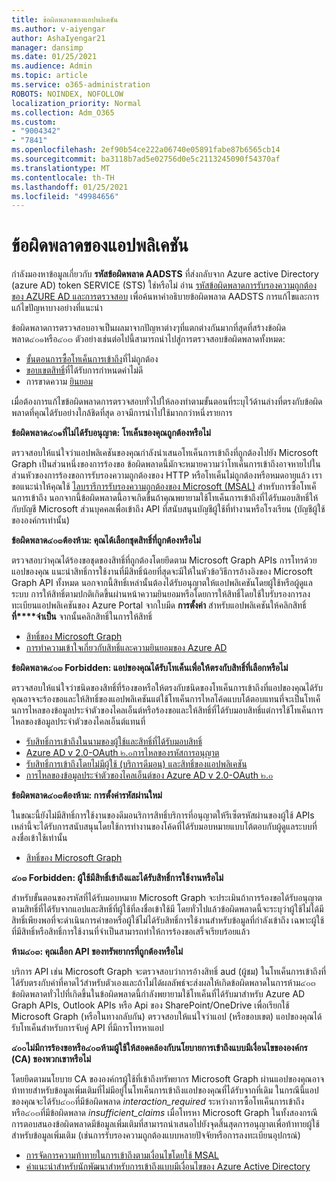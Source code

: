 ```yaml
---
title: ข้อผิดพลาดของแอปพลิเคชัน
ms.author: v-aiyengar
author: AshaIyengar21
manager: dansimp
ms.date: 01/25/2021
ms.audience: Admin
ms.topic: article
ms.service: o365-administration
ROBOTS: NOINDEX, NOFOLLOW
localization_priority: Normal
ms.collection: Adm_O365
ms.custom:
- "9004342"
- "7841"
ms.openlocfilehash: 2ef90b54ce222a06740e05891fabe87b6565cb14
ms.sourcegitcommit: ba3118b7ad5e02756d0e5c2113245090f54370af
ms.translationtype: MT
ms.contentlocale: th-TH
ms.lasthandoff: 01/25/2021
ms.locfileid: "49984656"
---
```

# <a name="application-errors"></a>ข้อผิดพลาดของแอปพลิเคชัน

กำลังมองหาข้อมูลเกี่ยวกับ **รหัสข้อผิดพลาด AADSTS** ที่ส่งกลับจาก Azure active Directory (azure AD) token SERVICE (STS) ใช่หรือไม่ อ่าน [รหัสข้อผิดพลาดการรับรองความถูกต้องของ AZURE AD และการตรวจสอบ](https://docs.microsoft.com/azure/active-directory/develop/reference-aadsts-error-codes) เพื่อค้นหาคำอธิบายข้อผิดพลาด AADSTS การแก้ไขและการแก้ไขปัญหาบางอย่างที่แนะนำ

ข้อผิดพลาดการตรวจสอบอาจเป็นผลมาจากปัญหาต่างๆที่แตกต่างกันมากที่สุดที่สร้างข้อผิดพลาด๔๐๑หรือ๔๐๓ ตัวอย่างเช่นต่อไปนี้สามารถนำไปสู่การตรวจสอบข้อผิดพลาดทั้งหมด:

- [ขั้นตอนการซื้อโทเค็นการเข้าถึง](https://docs.microsoft.com/azure/active-directory/develop/reference-aadsts-error-codes)ที่ไม่ถูกต้อง 
- [ขอบเขตสิทธิ์](https://docs.microsoft.com/azure/active-directory/develop/active-directory-v2-scopes)ที่ได้รับการกำหนดค่าไม่ดี 
- การขาดความ [ยินยอม](https://docs.microsoft.com/azure/active-directory/develop/active-directory-devhowto-multi-tenant-overview#understanding-user-and-admin-consent)

เมื่อต้องการแก้ไขข้อผิดพลาดการตรวจสอบทั่วไปให้ลองทำตามขั้นตอนที่ระบุไว้ด้านล่างที่ตรงกับข้อผิดพลาดที่คุณได้รับอย่างใกล้ชิดที่สุด อาจมีการนำไปใช้มากกว่าหนึ่งรายการ

**ข้อผิดพลาด๔๐๑ที่ไม่ได้รับอนุญาต: โทเค็นของคุณถูกต้องหรือไม่**

ตรวจสอบให้แน่ใจว่าแอปพลิเคชันของคุณกำลังนำเสนอโทเค็นการเข้าถึงที่ถูกต้องไปยัง Microsoft Graph เป็นส่วนหนึ่งของการร้องขอ ข้อผิดพลาดนี้มักจะหมายความว่าโทเค็นการเข้าถึงอาจหายไปในส่วนหัวของการร้องขอการรับรองความถูกต้องของ HTTP หรือโทเค็นไม่ถูกต้องหรือหมดอายุแล้ว เราขอแนะนำให้คุณใช้ [ไลบรารีการรับรองความถูกต้องของ Microsoft (MSAL)](https://docs.microsoft.com/azure/active-directory/develop/msal-overview) สำหรับการซื้อโทเค็นการเข้าถึง นอกจากนี้ข้อผิดพลาดนี้อาจเกิดขึ้นถ้าคุณพยายามใช้โทเค็นการเข้าถึงที่ได้รับมอบสิทธิ์ให้กับบัญชี Microsoft ส่วนบุคคลเพื่อเข้าถึง API ที่สนับสนุนบัญชีผู้ใช้ที่ทำงานหรือโรงเรียน (บัญชีผู้ใช้ขององค์กรเท่านั้น)

**ข้อผิดพลาด๔๐๓ต้องห้าม: คุณได้เลือกชุดสิทธิ์ที่ถูกต้องหรือไม่**

ตรวจสอบว่าคุณได้ร้องขอชุดของสิทธิ์ที่ถูกต้องโดยยึดตาม Microsoft Graph APIs การโทรด้วยแอปของคุณ แนะนำสิทธิ์การใช้งานที่มีสิทธิ์น้อยที่สุดจะมีให้ในหัวข้อวิธีการอ้างอิงของ Microsoft Graph API ทั้งหมด นอกจากนี้สิทธิ์เหล่านั้นต้องได้รับอนุญาตให้แอปพลิเคชันโดยผู้ใช้หรือผู้ดูแลระบบ การให้สิทธิ์ตามปกติเกิดขึ้นผ่านหน้าความยินยอมหรือโดยการให้สิทธิ์โดยใช้ใบรับรองการลงทะเบียนแอปพลิเคชันของ Azure Portal จากใบมีด **การตั้งค่า** สำหรับแอปพลิเคชันให้คลิกสิทธิ์ **ที่****จำเป็น** จากนั้นคลิกสิทธิ์ในการให้สิทธิ์

- [สิทธิ์ของ Microsoft Graph](https://docs.microsoft.com/graph/permissions-reference) 
- [การทำความเข้าใจเกี่ยวกับสิทธิ์และความยินยอมของ Azure AD](https://docs.microsoft.com/azure/active-directory/develop/v2-permissions-and-consent) 

**ข้อผิดพลาด๔๐๓ Forbidden: แอปของคุณได้รับโทเค็นเพื่อให้ตรงกับสิทธิ์ที่เลือกหรือไม่**

ตรวจสอบให้แน่ใจว่าชนิดของสิทธิ์ที่ร้องขอหรือให้ตรงกับชนิดของโทเค็นการเข้าถึงที่แอปของคุณได้รับ คุณอาจจะร้องขอและให้สิทธิ์ของแอปพลิเคชันแต่ใช้โทเค็นการไหลโค้ดแบบโต้ตอบแทนที่จะเป็นโทเค็นการไหลของข้อมูลประจำตัวของไคลเอ็นต์หรือร้องขอและให้สิทธิ์ที่ได้รับมอบสิทธิ์แต่การใช้โทเค็นการไหลของข้อมูลประจำตัวของไคลเอ็นต์แทนที่

- [รับสิทธิ์การเข้าถึงในนามของผู้ใช้และสิทธิ์ที่ได้รับมอบสิทธิ์](https://docs.microsoft.com/graph/auth_v2_user) 
- [Azure AD v 2.0-OAuth ๒.๐การไหลของรหัสการอนุญาต](https://docs.microsoft.com/azure/active-directory/develop/v2-oauth2-auth-code-flow) 
- [รับสิทธิ์การเข้าถึงโดยไม่มีผู้ใช้ (บริการดีมอน) และสิทธิ์ของแอปพลิเคชัน](https://docs.microsoft.com/graph/auth_v2_service) 
- [การไหลของข้อมูลประจำตัวของไคลเอ็นต์ของ Azure AD v 2.0-OAuth ๒.๐](https://docs.microsoft.com/azure/active-directory/develop/v2-oauth2-client-creds-grant-flow) 

**ข้อผิดพลาด๔๐๓ต้องห้าม: การตั้งค่ารหัสผ่านใหม่**

ในขณะนี้ยังไม่มีสิทธิ์การใช้งานของดีมอนริการสิทธิ์บริการที่อนุญาตให้รีเซ็ตรหัสผ่านของผู้ใช้ APIs เหล่านี้จะได้รับการสนับสนุนโดยใช้การทำงานของโค้ดที่ได้รับมอบหมายแบบโต้ตอบกับผู้ดูแลระบบที่ลงชื่อเข้าใช้เท่านั้น

- [สิทธิ์ของ Microsoft Graph](https://docs.microsoft.com/graph/permissions-reference)

**๔๐๓ Forbidden: ผู้ใช้มีสิทธิ์เข้าถึงและได้รับสิทธิ์การใช้งานหรือไม่**

สำหรับขั้นตอนของรหัสที่ได้รับมอบหมาย Microsoft Graph จะประเมินถ้าการร้องขอได้รับอนุญาตตามสิทธิ์ที่ได้รับจากแอปและสิทธิ์ที่ผู้ใช้ที่ลงชื่อเข้าใช้มี โดยทั่วไปแล้วข้อผิดพลาดนี้จะระบุว่าผู้ใช้ไม่ได้มีสิทธิ์เพียงพอที่จะดำเนินการคำขอหรือผู้ใช้ไม่ได้รับสิทธิ์การใช้งานสำหรับข้อมูลที่กำลังเข้าถึง เฉพาะผู้ใช้ที่มีสิทธิ์หรือสิทธิ์การใช้งานที่จำเป็นสามารถทำให้การร้องขอเสร็จเรียบร้อยแล้ว

**ห้าม๔๐๓: คุณเลือก API ของทรัพยากรที่ถูกต้องหรือไม่**

บริการ API เช่น Microsoft Graph จะตรวจสอบว่าการอ้างสิทธิ์ aud (ผู้ชม) ในโทเค็นการเข้าถึงที่ได้รับตรงกับค่าที่คาดไว้สำหรับตัวเองและถ้าไม่ได้ผลลัพธ์จะส่งผลให้เกิดข้อผิดพลาดในการห้าม๔๐๓ ข้อผิดพลาดทั่วไปที่เกิดขึ้นในข้อผิดพลาดนี้กำลังพยายามใช้โทเค็นที่ได้รับมาสำหรับ Azure AD Graph APIs, Outlook APIs หรือ Api ของ SharePoint/OneDrive เพื่อเรียกใช้ Microsoft Graph (หรือในทางกลับกัน) ตรวจสอบให้แน่ใจว่าแอป (หรือขอบเขต) แอปของคุณได้รับโทเค็นสำหรับการจับคู่ API ที่มีการโทรหาแอป

**๔๐๐ไม่มีการร้องขอหรือ๔๐๓ห้ามผู้ใช้ให้สอดคล้องกับนโยบายการเข้าถึงแบบมีเงื่อนไขขององค์กร (CA) ของพวกเขาหรือไม่**

โดยยึดตามนโยบาย CA ขององค์กรผู้ใช้ที่เข้าถึงทรัพยากร Microsoft Graph ผ่านแอปของคุณอาจท้าทายสำหรับข้อมูลเพิ่มเติมที่ไม่มีอยู่ในโทเค็นการเข้าถึงแอปของคุณที่ได้รับจากที่เดิม ในกรณีนี้แอปของคุณจะได้รับ๔๐๐ที่มีข้อผิดพลาด *interaction_required* ระหว่างการซื้อโทเค็นการเข้าถึงหรือ๔๐๓ที่มีข้อผิดพลาด *insufficient_claims* เมื่อโทรหา Microsoft Graph ในทั้งสองกรณีการตอบสนองข้อผิดพลาดมีข้อมูลเพิ่มเติมที่สามารถนำเสนอไปยังจุดสิ้นสุดการอนุญาตเพื่อท้าทายผู้ใช้สำหรับข้อมูลเพิ่มเติม (เช่นการรับรองความถูกต้องแบบหลายปัจจัยหรือการลงทะเบียนอุปกรณ์)

- [การจัดการความท้าทายในการเข้าถึงตามเงื่อนไขโดยใช้ MSAL ](https://docs.microsoft.com/azure/active-directory/develop/msal-handling-exceptions#conditional-access-and-claims-challenges)
- [คำแนะนำสำหรับนักพัฒนาสำหรับการเข้าถึงแบบมีเงื่อนไขของ Azure Active Directory](https://docs.microsoft.com/azure/active-directory/develop/conditional-access-dev-guide)
